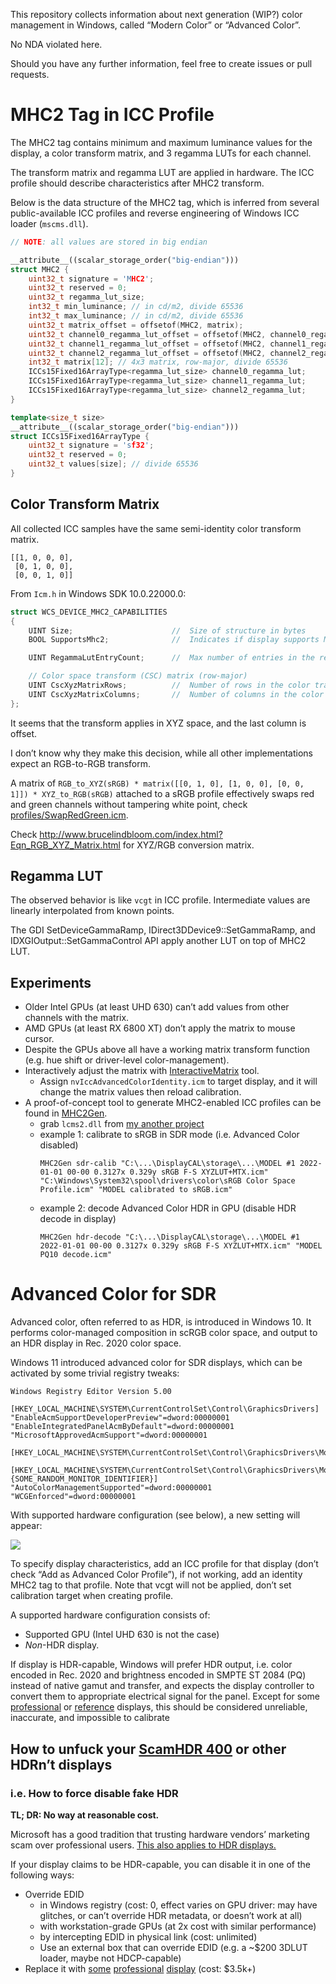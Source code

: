 This repository collects information about next generation (WIP?) color management in Windows, called “Modern Color” or “Advanced Color”.

No NDA violated here.

Should you have any further information, feel free to create issues or pull requests.

# MHC2 Tag in ICC Profile

The MHC2 tag contains minimum and maximum luminance values for the display, a color transform matrix, and 3 regamma LUTs for each channel.

The transform matrix and regamma LUT are applied in hardware. The ICC profile should describe characteristics after MHC2 transform.

Below is the data structure of the MHC2 tag, which is inferred from several public-available ICC profiles and reverse engineering of Windows ICC loader (`mscms.dll`).

```cpp
// NOTE: all values are stored in big endian

__attribute__((scalar_storage_order("big-endian")))
struct MHC2 {
    uint32_t signature = 'MHC2';
    uint32_t reserved = 0;
    uint32_t regamma_lut_size;
    int32_t min_luminance; // in cd/m2, divide 65536
    int32_t max_luminance; // in cd/m2, divide 65536
    uint32_t matrix_offset = offsetof(MHC2, matrix);
    uint32_t channel0_regamma_lut_offset = offsetof(MHC2, channel0_regamma_lut);
    uint32_t channel1_regamma_lut_offset = offsetof(MHC2, channel1_regamma_lut);
    uint32_t channel2_regamma_lut_offset = offsetof(MHC2, channel2_regamma_lut);
    int32_t matrix[12]; // 4x3 matrix, row-major, divide 65536
    ICCs15Fixed16ArrayType<regamma_lut_size> channel0_regamma_lut;
    ICCs15Fixed16ArrayType<regamma_lut_size> channel1_regamma_lut;
    ICCs15Fixed16ArrayType<regamma_lut_size> channel2_regamma_lut;
}

template<size_t size>
__attribute__((scalar_storage_order("big-endian")))
struct ICCs15Fixed16ArrayType {
    uint32_t signature = 'sf32';
    uint32_t reserved = 0;
    uint32_t values[size]; // divide 65536
}
```

## Color Transform Matrix

All collected ICC samples have the same semi-identity color transform matrix.

```
[[1, 0, 0, 0],
 [0, 1, 0, 0],
 [0, 0, 1, 0]]
```

From `Icm.h` in Windows SDK 10.0.22000.0:
```cpp
struct WCS_DEVICE_MHC2_CAPABILITIES
{
    UINT Size;                      //  Size of structure in bytes
    BOOL SupportsMhc2;              //  Indicates if display supports MHC2

    UINT RegammaLutEntryCount;      //  Max number of entries in the regamma lut

    // Color space transform (CSC) matrix (row-major)
    UINT CscXyzMatrixRows;          //  Number of rows in the color transform matrix
    UINT CscXyzMatrixColumns;       //  Number of columns in the color transform matrix
};
```

It seems that the transform applies in XYZ space, and the last column is offset.

I don’t know why they make this decision, while all other implementations expect an RGB-to-RGB transform.

A matrix of `RGB_to_XYZ(sRGB) * matrix([[0, 1, 0], [1, 0, 0], [0, 0, 1]]) * XYZ_to_RGB(sRGB)` attached to a sRGB profile effectively swaps red and green channels without tampering white point, check [profiles/SwapRedGreen.icm](profiles/SwapRedGreen.icm).

Check http://www.brucelindbloom.com/index.html?Eqn_RGB_XYZ_Matrix.html for XYZ/RGB conversion matrix.

## Regamma LUT

The observed behavior is like `vcgt` in ICC profile. Intermediate values are linearly interpolated from known points.

The GDI SetDeviceGammaRamp, IDirect3DDevice9::SetGammaRamp, and IDXGIOutput::SetGammaControl API apply another LUT on top of MHC2 LUT.

## Experiments

* Older Intel GPUs (at least UHD 630) can’t add values from other channels with the matrix.
* AMD GPUs (at least RX 6800 XT) don’t apply the matrix to mouse cursor.
* Despite the GPUs above all have a working matrix transform function (e.g. hue shift or driver-level color-management).
* Interactively adjust the matrix with [InteractiveMatrix](InteractiveMatrix) tool.
  * Assign `nvIccAdvancedColorIdentity.icm` to target display, and it will change the matrix values then reload calibration.
* A proof-of-concept tool to generate MHC2-enabled ICC profiles can be found in [MHC2Gen](MHC2Gen).
  * grab `lcms2.dll` from [my another project](https://github.com/dantmnf/AMDColorTweaks)
  * example 1: calibrate to sRGB in SDR mode (i.e. Advanced Color disabled)
    ```
    MHC2Gen sdr-calib "C:\...\DisplayCAL\storage\...\MODEL #1 2022-01-01 00-00 0.3127x 0.329y sRGB F-S XYZLUT+MTX.icm" "C:\Windows\System32\spool\drivers\color\sRGB Color Space Profile.icm" "MODEL calibrated to sRGB.icm"
    ```
  * example 2: decode Advanced Color HDR in GPU (disable HDR decode in display)
    ```
    MHC2Gen hdr-decode "C:\...\DisplayCAL\storage\...\MODEL #1 2022-01-01 00-00 0.3127x 0.329y sRGB F-S XYZLUT+MTX.icm" "MODEL PQ10 decode.icm"
    ```

# Advanced Color for SDR

Advanced color, often referred to as HDR, is introduced in Windows 10. It performs color-managed composition in scRGB color space, and output to an HDR display in Rec. 2020 color space.

Windows 11 introduced advanced color for SDR displays, which can be activated by some trivial registry tweaks:

```reg
Windows Registry Editor Version 5.00

[HKEY_LOCAL_MACHINE\SYSTEM\CurrentControlSet\Control\GraphicsDrivers]
"EnableAcmSupportDeveloperPreview"=dword:00000001
"EnableIntegratedPanelAcmByDefault"=dword:00000001
"MicrosoftApprovedAcmSupport"=dword:00000001

[HKEY_LOCAL_MACHINE\SYSTEM\CurrentControlSet\Control\GraphicsDrivers\MonitorDataStore]

[HKEY_LOCAL_MACHINE\SYSTEM\CurrentControlSet\Control\GraphicsDrivers\MonitorDataStore\{SOME_RANDOM_MONITOR_IDENTIFIER}]
"AutoColorManagementSupported"=dword:00000001
"WCGEnforced"=dword:00000001
```

With supported hardware configuration (see below), a new setting will appear:

![][auto color management]

To specify display characteristics, add an ICC profile for that display (don’t check “Add as Advanced Color Profile”), if not working, add an identity MHC2 tag to that profile. Note that vcgt will not be applied, don’t set calibration target when creating profile.

A supported hardware configuration consists of:

* Supported GPU (Intel UHD 630 is not the case)
* *Non*-HDR display.

If display is HDR-capable, Windows will prefer HDR output, i.e. color encoded in Rec. 2020 and brightness encoded in SMPTE ST 2084 (PQ) instead of native gamut and transfer, and expects the display controller to convert them to appropriate electrical signal for the panel. Except for some [professional][XDR] or [reference][HX310] displays, this should be considered unreliable, inaccurate, and impossible to calibrate

## How to unfuck your [ScamHDR 400] or other HDRn’t displays
### i.e. How to force disable fake HDR 

**TL; DR: No way at reasonable cost.**

Microsoft has a good tradition that trusting hardware vendors’ marketing scam over professional users. [This also applies to HDR displays.](https://support.microsoft.com/en-us/windows/hdr-settings-in-windows-2d767185-38ec-7fdc-6f97-bbc6c5ef24e6#:~:text=Colors%20do%20not%20display%20correctly%20on%20an%20external%20HDR%2Dcapable%20display.)

If your display claims to be HDR-capable, you can disable it in one of the following ways:

* Override EDID
  * in Windows registry (cost: 0, effect varies on GPU driver: may have glitches, or can’t override HDR metadata, or doesn’t work at all)
  * with workstation-grade GPUs (at 2x cost with similar performance)
  * by intercepting EDID in physical link (cost: unlimited)
  * Use an external box that can override EDID (e.g. a ~$200 3DLUT loader, maybe not HDCP-capable)
* Replace it with [some][XDR] [professional][Creator Extreme] [display][HX310] (cost: $3.5k+)


[ScamHDR 400]: https://displayhdr.org/performance-criteria-cts1-1/
[XDR]: https://www.apple.com/pro-display-xdr/
[Creator Extreme]: https://www.lenovo.com/us/en/p/accessories-and-software/monitors/office/62a6rar3us
[HX310]: https://pro.sony/ue_US/products/broadcastpromonitors/bvm-hx310
[auto color management]: https://user-images.githubusercontent.com/2252500/162628301-e2ead0a7-de96-406f-8b6d-419a1bdf7660.jpg
